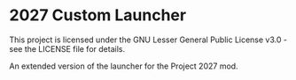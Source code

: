 # 2027 Custom Launcher

This project is licensed under the GNU Lesser General Public License v3.0 - see the LICENSE file for details.

An extended version of the launcher for the Project 2027 mod.
